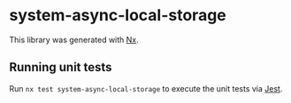 # system-async-local-storage

This library was generated with [Nx](https://nx.dev).

## Running unit tests

Run `nx test system-async-local-storage` to execute the unit tests via [Jest](https://jestjs.io).
